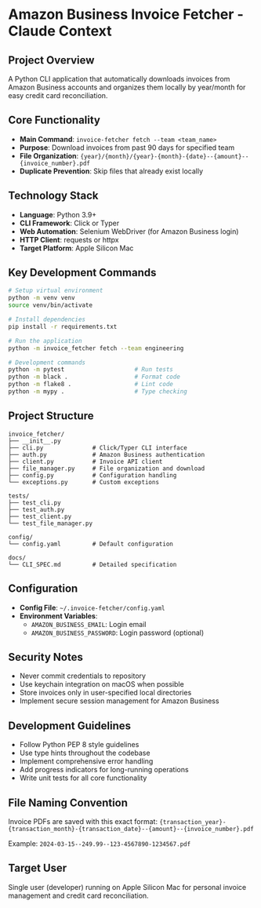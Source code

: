 # Amazon Business Invoice Fetcher - Claude Context

## Project Overview
A Python CLI application that automatically downloads invoices from Amazon Business accounts and organizes them locally by year/month for easy credit card reconciliation.

## Core Functionality
- **Main Command**: `invoice-fetcher fetch --team <team_name>`
- **Purpose**: Download invoices from past 90 days for specified team
- **File Organization**: `{year}/{month}/{year}-{month}-{date}--{amount}--{invoice_number}.pdf`
- **Duplicate Prevention**: Skip files that already exist locally

## Technology Stack
- **Language**: Python 3.9+
- **CLI Framework**: Click or Typer
- **Web Automation**: Selenium WebDriver (for Amazon Business login)
- **HTTP Client**: requests or httpx
- **Target Platform**: Apple Silicon Mac

## Key Development Commands
```bash
# Setup virtual environment
python -m venv venv
source venv/bin/activate

# Install dependencies
pip install -r requirements.txt

# Run the application
python -m invoice_fetcher fetch --team engineering

# Development commands
python -m pytest                    # Run tests
python -m black .                   # Format code
python -m flake8 .                  # Lint code
python -m mypy .                    # Type checking
```

## Project Structure
```
invoice_fetcher/
├── __init__.py
├── cli.py              # Click/Typer CLI interface
├── auth.py             # Amazon Business authentication
├── client.py           # Invoice API client
├── file_manager.py     # File organization and download
├── config.py           # Configuration handling
└── exceptions.py       # Custom exceptions

tests/
├── test_cli.py
├── test_auth.py
├── test_client.py
└── test_file_manager.py

config/
└── config.yaml         # Default configuration

docs/
└── CLI_SPEC.md         # Detailed specification
```

## Configuration
- **Config File**: `~/.invoice-fetcher/config.yaml`
- **Environment Variables**: 
  - `AMAZON_BUSINESS_EMAIL`: Login email
  - `AMAZON_BUSINESS_PASSWORD`: Login password (optional)

## Security Notes
- Never commit credentials to repository
- Use keychain integration on macOS when possible
- Store invoices only in user-specified local directories
- Implement secure session management for Amazon Business

## Development Guidelines
- Follow Python PEP 8 style guidelines
- Use type hints throughout the codebase
- Implement comprehensive error handling
- Add progress indicators for long-running operations
- Write unit tests for all core functionality

## File Naming Convention
Invoice PDFs are saved with this exact format:
`{transaction_year}-{transaction_month}-{transaction_date}--{amount}--{invoice_number}.pdf`

Example: `2024-03-15--249.99--123-4567890-1234567.pdf`

## Target User
Single user (developer) running on Apple Silicon Mac for personal invoice management and credit card reconciliation.